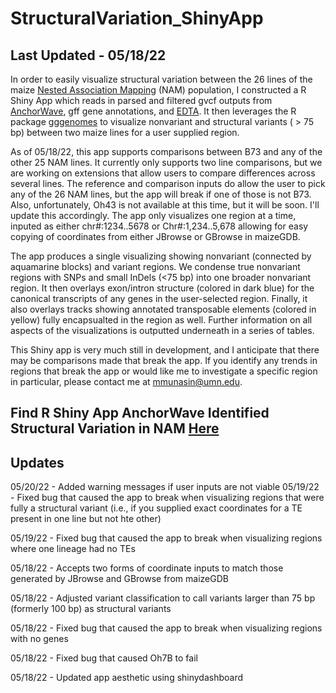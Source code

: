 # StructuralVariation_ShinyApp

## Last Updated - 05/18/22

In order to easily visualize structural variation between the 26 lines of the maize [Nested Association Mapping](https://www.science.org/doi/10.1126/science.abg5289) (NAM) population, I constructed a R Shiny App which reads in parsed and filtered gvcf outputs from [AnchorWave](https://github.com/baoxingsong/AnchorWave), gff gene annotations, and [EDTA](https://github.com/oushujun/EDTA). It then leverages the R package [gggenomes](https://github.com/thackl/gggenomes) to visualize nonvariant and structural variants ( > 75 bp) between two maize lines for a user supplied region.

As of 05/18/22, this app supports comparisons between B73 and any of the other 25 NAM lines. It currently only supports two line comparisons, but we are working on extensions that allow users to compare differences across several lines. The reference and comparison inputs do allow the user to pick any of the 26 NAM lines, but the app will break if one of those is not B73. Also, unfortunately, Oh43 is not available at this time, but it will be soon. I'll update this accordingly. The app only visualizes one region at a time, inputed as either chr#:1234..5678 or Chr#:1,234..5,678 allowing for easy copying of coordinates from either JBrowse or GBrowse in maizeGDB. 

The app produces a single visualizing showing nonvariant (connected by aquamarine blocks) and variant regions. We condense true nonvariant regions  with SNPs and small InDels (<75 bp) into one broader nonvariant region. It then overlays exon/intron structure (colored in dark blue) for the canonical transcripts of any genes in the user-selected region. Finally, it also overlays tracks showing annotated transposable elements (colored in yellow) fully encapsualted in the region as well. Further information on all aspects of the visualizations is outputted underneath in a series of tables. 

This Shiny app is very much still in development, and I anticipate that there may be comparisons made that break the app. If you identify any trends in regions that break the app or would like me to investigate a specific region in particular, please contact me at mmunasin@umn.edu. 

## Find R Shiny App AnchorWave Identified Structural Variation in NAM [Here](https://mmunasin.shinyapps.io/nam_sv/)

## Updates

05/20/22 - Added warning messages if user inputs are not viable
05/19/22 - Fixed bug that caused the app to break when visualizing regions that were fully a structural variant (i.e., if you supplied exact coordinates for a TE present in one line but not hte other)

05/19/22 - Fixed bug that caused the app to break when visualizing regions where one lineage had no TEs

05/18/22 - Accepts two forms of coordinate inputs to match those generated by JBrowse and GBrowse from maizeGDB

05/18/22 - Adjusted variant classification to call variants larger than 75 bp (formerly 100 bp) as structural variants

05/18/22 - Fixed bug that caused the app to break when visualizing regions with no genes

05/18/22 - Fixed bug that caused Oh7B to fail

05/18/22 - Updated app aesthetic using shinydashboard
